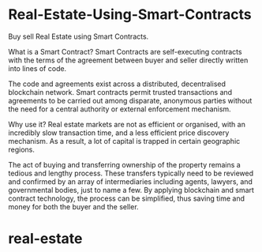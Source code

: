 # Real-Estate-Using-Smart-Contracts
Buy sell Real Estate using Smart Contracts.

What is a Smart Contract?
Smart Contracts are self-executing contracts with the terms of the agreement between buyer and seller directly written into lines of code.

The code and agreements exist across a distributed, decentralised blockchain network. Smart contracts permit trusted transactions and agreements to be carried out among disparate, anonymous parties without the need for a central authority or external enforcement mechanism.

Why use it?
Real estate markets are not as efficient or organised, with an incredibly slow transaction time, and a less efficient price discovery mechanism. As a result, a lot of capital is trapped in certain geographic regions.

The act of buying and transferring ownership of the property remains a tedious and lengthy process. These transfers typically need to be reviewed and confirmed by an array of intermediaries including agents, lawyers, and governmental bodies, just to name a few. By applying blockchain and smart contract technology, the process can be simplified, thus saving time and money for both the buyer and the seller.
# real-estate
